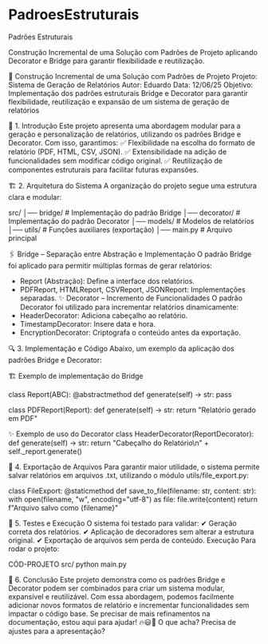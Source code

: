 # PadroesEstruturais
Padrões Estruturais

Construção Incremental de uma Solução com Padrões de Projeto aplicando Decorator e Bridge para garantir flexibilidade e reutilização.

📌 Construção Incremental de uma Solução com Padrões de Projeto
Projeto: Sistema de Geração de Relatórios
Autor: Eduardo
Data: 12/06/25
Objetivo: Implementação dos padrões estruturais Bridge e Decorator para garantir flexibilidade, reutilização e expansão de um sistema de geração de relatórios

🔷 1. Introdução
Este projeto apresenta uma abordagem modular para a geração e personalização de relatórios, utilizando os padrões Bridge e Decorator. Com isso, garantimos: ✅ Flexibilidade na escolha do formato de relatório (PDF, HTML, CSV, JSON).
✅ Extensibilidade na adição de funcionalidades sem modificar código original.
✅ Reutilização de componentes estruturais para facilitar futuras expansões.


🏗 2. Arquitetura do Sistema
A organização do projeto segue uma estrutura clara e modular:

src/
│── bridge/         # Implementação do padrão Bridge
│── decorator/      # Implementação do padrão Decorator
│── models/         # Modelos de relatórios
│── utils/          # Funções auxiliares (exportação)
│── main.py         # Arquivo principal

🖇 Bridge – Separação entre Abstração e Implementação
O padrão Bridge foi aplicado para permitir múltiplas formas de gerar relatórios:
- Report (Abstração): Define a interface dos relatórios.
- PDFReport, HTMLReport, CSVReport, JSONReport: Implementações separadas.
✨ Decorator – Incremento de Funcionalidades
O padrão Decorator foi utilizado para incrementar relatórios dinamicamente:
- HeaderDecorator: Adiciona cabeçalho ao relatório.
- TimestampDecorator: Insere data e hora.
- EncryptionDecorator: Criptografa o conteúdo antes da exportação.

🔍 3. Implementação e Código
Abaixo, um exemplo da aplicação dos padrões Bridge e Decorator:

🏗 Exemplo de implementação do Bridge

class Report(ABC):
    @abstractmethod
    def generate(self) -> str:
        pass

class PDFReport(Report):
    def generate(self) -> str:
        return "Relatório gerado em PDF"


✨ Exemplo de uso do Decorator
class HeaderDecorator(ReportDecorator):
    def generate(self) -> str:
        return "Cabeçalho do Relatório\n" + self._report.generate()



📂 4. Exportação de Arquivos
Para garantir maior utilidade, o sistema permite salvar relatórios em arquivos .txt, utilizando o módulo utils/file_export.py:

class FileExport:
    @staticmethod
    def save_to_file(filename: str, content: str):
        with open(filename, "w", encoding="utf-8") as file:
            file.write(content)
        return f"Arquivo salvo como {filename}"


🚀 5. Testes e Execução
O sistema foi testado para validar: ✔ Geração correta dos relatórios.
✔ Aplicação de decoradores sem alterar a estrutura original.
✔ Exportação de arquivos sem perda de conteúdo.
Execução
Para rodar o projeto:

CÓD-PROJETO src/
python main.py


🎯 6. Conclusão
Este projeto demonstra como os padrões Bridge e Decorator podem ser combinados para criar um sistema modular, expansível e reutilizável. Com essa abordagem, podemos facilmente adicionar novos formatos de relatório e incrementar funcionalidades sem impactar o código base.
Se precisar de mais refinamentos na documentação, estou aqui para ajudar! 🔥😃🚀
O que acha? Precisa de ajustes para a apresentação?

